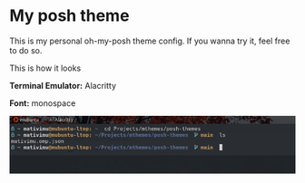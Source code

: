 # My posh theme

<p>This is my personal oh-my-posh theme config. If you wanna try it, feel free to do so.</p>
<p>This is how it looks</p>

<p><strong>Terminal Emulator:</strong> Alacritty</p>
<p><strong>Font:</strong> monospace</p>

<img src="./assets/img/mativimu-prompt.png"></img>
